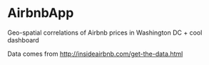 # AirbnbApp
Geo-spatial correlations of Airbnb prices in Washington DC + cool dashboard

Data comes from http://insideairbnb.com/get-the-data.html
